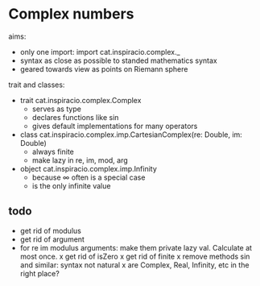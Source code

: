 # Complex numbers

aims:

* only one import: import cat.inspiracio.complex._
* syntax as close as possible to standed mathematics syntax
* geared towards view as points on Riemann sphere

trait and classes:

* trait cat.inspiracio.complex.Complex
    - serves as type
    - declares functions like sin
    - gives default implementations for many operators
* class cat.inspiracio.complex.imp.CartesianComplex(re: Double, im: Double)
    - always finite
    - make lazy in re, im, mod, arg
* object cat.inspiracio.complex.imp.Infinity
    - because ∞ often is a special case
    - is the only infinite value
    
## todo

* get rid of modulus
* get rid of argument
* for re im modulus arguments: make them private lazy val. Calculate at most once.
x get rid of isZero
x get rid of finite
x remove methods sin and similar: syntax not natural
x are Complex, Real, Infinity, etc in the right place?
